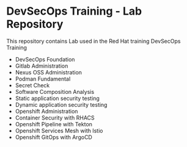 # DevSecOps Training - Lab Repository

This repository contains Lab used in the Red Hat training DevSecOps Training
- DevSecOps Foundation
- Gitlab Administration
- Nexus OSS Administration
- Podman Fundamental
- Secret Check
- Software Composition Analysis
- Static application security testing 
- Dynamic application security testing  
- Openshift Administration
- Container Security with RHACS
- Openshift Pipeline with Tekton
- Openshift Services Mesh with Istio
- Openshift GitOps with ArgoCD
